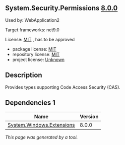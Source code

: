 System.Security.Permissions [8.0.0](https://www.nuget.org/packages/System.Security.Permissions/8.0.0)
--------------------

Used by: WebApplication2

Target frameworks: net9.0

License: [MIT](../../../../licenses/mit) , has to be approved

- package license: [MIT](https://licenses.nuget.org/MIT) 
- repository license: [MIT](https://github.com/dotnet/runtime) 
- project license: [Unknown](https://dot.net/) 

Description
-----------
Provides types supporting Code Access Security (CAS).

Dependencies 1
-----------

|Name|Version|
|----------|:----|
|[System.Windows.Extensions](../../../../packages/nuget.org/system.windows.extensions/8.0.0)|8.0.0|

*This page was generated by a tool.*